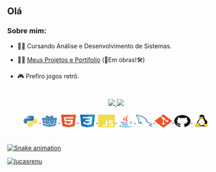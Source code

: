 ## Olá
<!-- [![Typing SVG](https://readme-typing-svg.herokuapp.com?color=%23e98431&center=true&vCenter=true&width=600&lines=Olá+👋,+Sou+Lucas+Renu!;Seja+bem-vindo(a)+ao+meu+Perfil+👨‍💻!;)](https://git.io/typing-svg) -->

### Sobre mim:

- 👨‍🎓 Cursando Análise e Desenvolvimento de Sistemas.

- 👨‍💻 [Meus Projetos e Portifolio](https://lucasrenu.github.io/) (🧰Em obras!🛠)

- 🎮 Prefiro jogos retrô.

#

 <div style="display: inline_block" align="center">
  <a href="https://github.com/lucasrenu">
  <img height="160em" src="https://github-readme-stats.vercel.app/api?username=lucasrenu&show_icons=true&theme=material-palenight&include_all_commits=true&count_private=true&locale=pt-br&border_radius=40"/>
  <img height="158em" src="https://github-readme-stats.vercel.app/api/top-langs/?username=lucasrenu&layout=compact&langs_count=6&theme=material-palenight&count_private=true&locale=pt-br&border_radius=30"/>
</div>

<div style="display: inline_block" align="center"><br>
  <img align="center" alt="Python" height="30" width="40" src="./assets/python-original.svg">
  <img align="center" alt="Godot" height="30" width="40" src="./assets/godot-original.svg">
  <img align="center" alt="HTML" height="30" width="40" src="./assets/html5-original.svg">
  <img align="center" alt="CSS" height="30" width="40" src="./assets/css3-original.svg">
  <img align="center" alt="JS" height="30" width="40" src="./assets/javascript-plain.svg">
  <img align="center" alt="Java" height="30" width="40" src="./assets/java-original.svg">
  <img align="center" alt="MySql" height="30" width="40" src="./assets/mysql-original.svg">
  <img align="center" alt="Git" height="30" width="40" src="./assets/git-original.svg">
  <img align="center" alt="GitHub" height="30" width="40" src="./assets/github-original.svg">
  <img align="center" alt="Linux" height="30" width="40" src="./assets/linux-original.svg">
</div>

#

![Snake animation](https://github.com/lucasrenu/lucasrenu/blob/output/github-contribution-grid-snake.svg)

<img src="https://komarev.com/ghpvc/?username=lucasrenu&color=blueviolet&label=👀" alt="lucasrenu"/>
